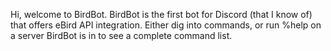 Hi, welcome to BirdBot. BirdBot is the first bot for Discord (that I know of) that offers eBird API integration. Either dig into commands, or run %help on a server BirdBot is in to see a complete command list.
